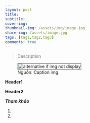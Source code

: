 ```yaml
---
layout: post
title:  
subtitle: 
cover-img: 
thumbnail-img: /assets/img/image.jpg
share-img: /assets/image.jpg
tags: [tag1,tag2,tag3]
comments: true
---
```


> Description
 
<figure>
<img src="/assets/img/img-heading" alt="alternative if img not display" style="border: 2px solid  gray;">
<figcaption>Nguồn: Caption img
</figcaption>
</figure>

**Header1**

**Header2**

***Tham khảo***

1. []()
2. []()